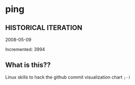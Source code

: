 # ping

## HISTORICAL ITERATION
2008-05-09

Incremented: 3994

## What is this?? 
Linux skills to hack the github commit visualization chart `;-)`
